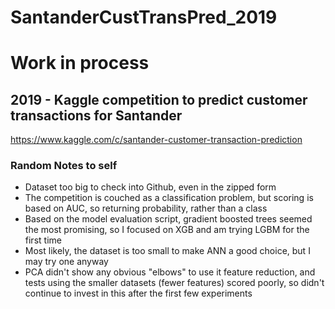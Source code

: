 # SantanderCustTransPred_2019
# Work in process
## 2019 - Kaggle competition to predict customer transactions for Santander
https://www.kaggle.com/c/santander-customer-transaction-prediction

### Random Notes to self
+ Dataset too big to check into Github, even in the zipped form
+ The competition is couched as a classification problem, but scoring is based on AUC, so returning probability, rather than a class 
+ Based on the model evaluation script, gradient boosted trees seemed the most promising, so I focused on XGB and am trying LGBM for the first time
+ Most likely, the dataset is too small to make ANN a good choice, but I may try one anyway
+ PCA didn't show any obvious "elbows" to use it feature reduction, and tests using the smaller datasets (fewer features) scored poorly, so didn't continue to invest in this after the first few experiments
